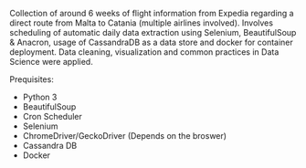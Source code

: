 Collection of around 6 weeks of flight information from Expedia regarding a direct route from Malta to Catania (multiple airlines involved). Involves scheduling of automatic daily data extraction using Selenium, BeautifulSoup & Anacron, usage of CassandraDB as a data store and docker for container deployment. Data cleaning, visualization and common practices in Data Science were applied.

Prequisites:
- Python 3
- BeautifulSoup
- Cron Scheduler
- Selenium
- ChromeDriver/GeckoDriver (Depends on the broswer)
- Cassandra DB
- Docker
